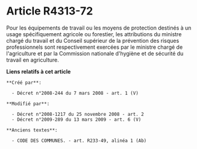 # Article R4313-72

Pour les équipements de travail ou les moyens de protection destinés à un usage spécifiquement agricole ou forestier, les
attributions du ministre chargé du travail et du Conseil supérieur de la prévention des risques professionnels sont
respectivement exercées par le ministre chargé de l'agriculture et par la Commission nationale d'hygiène et de sécurité du
travail en agriculture.

**Liens relatifs à cet article**

	**Créé par**:

	  - Décret n°2008-244 du 7 mars 2008 - art. 1 (V)

	**Modifié par**:

	  - Décret n°2008-1217 du 25 novembre 2008 - art. 2
	  - Décret n°2009-289 du 13 mars 2009 - art. 6 (V)

	**Anciens textes**:

	  - CODE DES COMMUNES. - art. R233-49, alinéa 1 (Ab)
